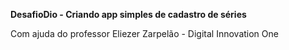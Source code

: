 **DesafioDio - Criando app simples de cadastro de séries** 

Com ajuda do professor Eliezer Zarpelão - Digital Innovation One

